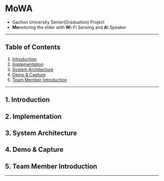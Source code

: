 # MoWA
- Gachon University Senior(Graduation) Project
- **Mo**notoring the elder with **W**i-Fi Sensing and **A**I Speaker

---

## Table of Contents
1. [Introduction](#1-introduction)
2. [Implementation](#2-implementation)
3. [System Architecture](#3-system-architecture)
4. [Demo & Capture](#4-demo--capture)
5. [Team Member Introduction](#5-team-member-introduction)

---

## 1. Introduction


## 2. Implementation


## 3. System Architecture


## 4. Demo & Capture


## 5. Team Member Introduction


---